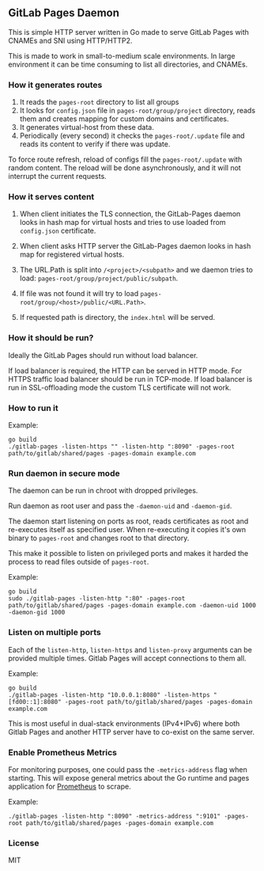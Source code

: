 ## GitLab Pages Daemon

This is simple HTTP server written in Go made to serve GitLab Pages with CNAMEs and SNI using HTTP/HTTP2.

This is made to work in small-to-medium scale environments.
In large environment it can be time consuming to list all directories, and CNAMEs.

### How it generates routes

1. It reads the `pages-root` directory to list all groups
2. It looks for `config.json` file in `pages-root/group/project` directory, reads them and creates mapping for custom domains and certificates.
3. It generates virtual-host from these data.
4. Periodically (every second) it checks the `pages-root/.update` file and reads its content to verify if there was update.

To force route refresh, reload of configs fill the `pages-root/.update` with random content.
The reload will be done asynchronously, and it will not interrupt the current requests.

### How it serves content

1. When client initiates the TLS connection, the GitLab-Pages daemon looks in hash map for virtual hosts and tries to use loaded from `config.json` certificate.

2. When client asks HTTP server the GitLab-Pages daemon looks in hash map for registered virtual hosts.

3. The URL.Path is split into `/<project>/<subpath>` and we daemon tries to load: `pages-root/group/project/public/subpath`.

4. If file was not found it will try to load `pages-root/group/<host>/public/<URL.Path>`.

5. If requested path is directory, the `index.html` will be served.

### How it should be run?

Ideally the GitLab Pages should run without load balancer.

If load balancer is required, the HTTP can be served in HTTP mode.
For HTTPS traffic load balancer should be run in TCP-mode.
If load balancer is run in SSL-offloading mode the custom TLS certificate will not work.

### How to run it

Example:
```
go build
./gitlab-pages -listen-https "" -listen-http ":8090" -pages-root path/to/gitlab/shared/pages -pages-domain example.com
```

### Run daemon **in secure mode**

The daemon can be run in chroot with dropped privileges.

Run daemon as root user and pass the `-daemon-uid` and `-daemon-gid`.

The daemon start listening on ports as root, reads certificates as root and re-executes itself as specified user.
When re-executing it copies it's own binary to `pages-root` and changes root to that directory.

This make it possible to listen on privileged ports and makes it harded the process to read files outside of `pages-root`.

Example:
```
go build
sudo ./gitlab-pages -listen-http ":80" -pages-root path/to/gitlab/shared/pages -pages-domain example.com -daemon-uid 1000 -daemon-gid 1000
```

### Listen on multiple ports

Each of the `listen-http`, `listen-https` and `listen-proxy` arguments can be provided multiple times. Gitlab Pages will accept connections to them all.

Example:
```
go build
./gitlab-pages -listen-http "10.0.0.1:8080" -listen-https "[fd00::1]:8080" -pages-root path/to/gitlab/shared/pages -pages-domain example.com
```

This is most useful in dual-stack environments (IPv4+IPv6) where both Gitlab Pages and another HTTP server have to co-exist on the same server.

### Enable Prometheus Metrics

For monitoring purposes, one could pass the `-metrics-address` flag when 
starting. This will expose general metrics about the Go runtime and pages 
application for [Prometheus](https://prometheus.io/) to scrape.

Example:
```
./gitlab-pages -listen-http ":8090" -metrics-address ":9101" -pages-root path/to/gitlab/shared/pages -pages-domain example.com
```

### License

MIT
